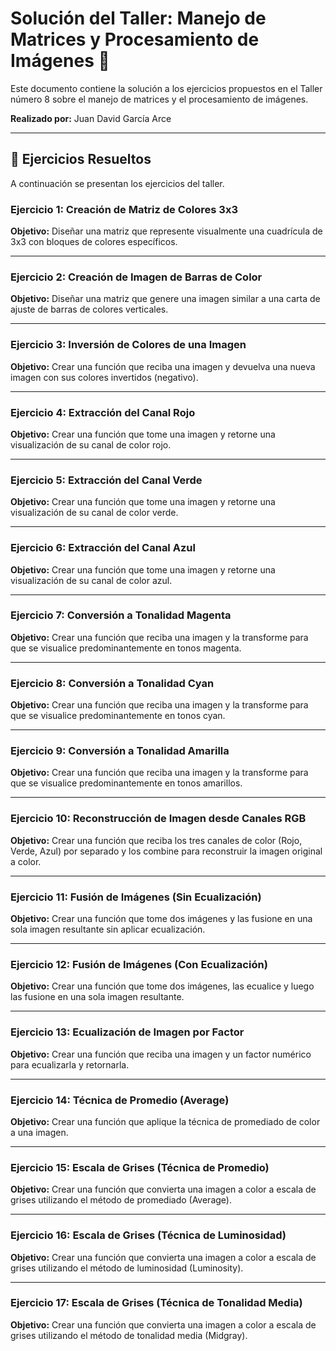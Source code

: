 # Solución del Taller: Manejo de Matrices y Procesamiento de Imágenes 🐍

Este documento contiene la solución a los ejercicios propuestos en el Taller número 8 sobre el manejo de matrices y el procesamiento de imágenes.

**Realizado por:** Juan David García Arce

---

## 📝 Ejercicios Resueltos

A continuación se presentan los ejercicios del taller.

### **Ejercicio 1: Creación de Matriz de Colores 3x3**

**Objetivo:** Diseñar una matriz que represente visualmente una cuadrícula de 3x3 con bloques de colores específicos.

---

### **Ejercicio 2: Creación de Imagen de Barras de Color**

**Objetivo:** Diseñar una matriz que genere una imagen similar a una carta de ajuste de barras de colores verticales.

---

### **Ejercicio 3: Inversión de Colores de una Imagen**

**Objetivo:** Crear una función que reciba una imagen y devuelva una nueva imagen con sus colores invertidos (negativo).

---

### **Ejercicio 4: Extracción del Canal Rojo**

**Objetivo:** Crear una función que tome una imagen y retorne una visualización de su canal de color rojo.

---

### **Ejercicio 5: Extracción del Canal Verde**

**Objetivo:** Crear una función que tome una imagen y retorne una visualización de su canal de color verde.

---

### **Ejercicio 6: Extracción del Canal Azul**

**Objetivo:** Crear una función que tome una imagen y retorne una visualización de su canal de color azul.

---

### **Ejercicio 7: Conversión a Tonalidad Magenta**

**Objetivo:** Crear una función que reciba una imagen y la transforme para que se visualice predominantemente en tonos magenta.

---

### **Ejercicio 8: Conversión a Tonalidad Cyan**

**Objetivo:** Crear una función que reciba una imagen y la transforme para que se visualice predominantemente en tonos cyan.

---

### **Ejercicio 9: Conversión a Tonalidad Amarilla**

**Objetivo:** Crear una función que reciba una imagen y la transforme para que se visualice predominantemente en tonos amarillos.

---

### **Ejercicio 10: Reconstrucción de Imagen desde Canales RGB**

**Objetivo:** Crear una función que reciba los tres canales de color (Rojo, Verde, Azul) por separado y los combine para reconstruir la imagen original a color.

---

### **Ejercicio 11: Fusión de Imágenes (Sin Ecualización)**

**Objetivo:** Crear una función que tome dos imágenes y las fusione en una sola imagen resultante sin aplicar ecualización.

---

### **Ejercicio 12: Fusión de Imágenes (Con Ecualización)**

**Objetivo:** Crear una función que tome dos imágenes, las ecualice y luego las fusione en una sola imagen resultante.

---

### **Ejercicio 13: Ecualización de Imagen por Factor**

**Objetivo:** Crear una función que reciba una imagen y un factor numérico para ecualizarla y retornarla.

---

### **Ejercicio 14: Técnica de Promedio (Average)**

**Objetivo:** Crear una función que aplique la técnica de promediado de color a una imagen.

---

### **Ejercicio 15: Escala de Grises (Técnica de Promedio)**

**Objetivo:** Crear una función que convierta una imagen a color a escala de grises utilizando el método de promediado (Average).

---

### **Ejercicio 16: Escala de Grises (Técnica de Luminosidad)**

**Objetivo:** Crear una función que convierta una imagen a color a escala de grises utilizando el método de luminosidad (Luminosity).

---

### **Ejercicio 17: Escala de Grises (Técnica de Tonalidad Media)**

**Objetivo:** Crear una función que convierta una imagen a color a escala de grises utilizando el método de tonalidad media (Midgray).